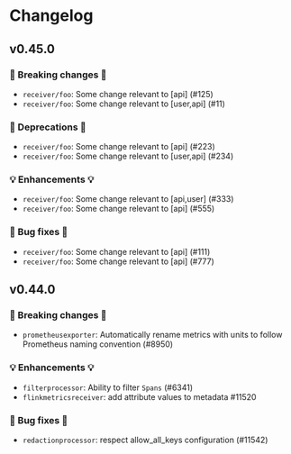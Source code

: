 # Changelog

<!-- next version -->

## v0.45.0

### 🛑 Breaking changes 🛑

- `receiver/foo`: Some change relevant to [api] (#125)
- `receiver/foo`: Some change relevant to [user,api] (#11)

### 🚩 Deprecations 🚩

- `receiver/foo`: Some change relevant to [api] (#223)
- `receiver/foo`: Some change relevant to [user,api] (#234)

### 💡 Enhancements 💡

- `receiver/foo`: Some change relevant to [api,user] (#333)
- `receiver/foo`: Some change relevant to [api] (#555)

### 🧰 Bug fixes 🧰

- `receiver/foo`: Some change relevant to [api] (#111)
- `receiver/foo`: Some change relevant to [api] (#777)

## v0.44.0

### 🛑 Breaking changes 🛑

- `prometheusexporter`: Automatically rename metrics with units to follow Prometheus naming convention (#8950)

### 💡 Enhancements 💡

- `filterprocessor`: Ability to filter `Spans` (#6341)
- `flinkmetricsreceiver`: add attribute values to metadata #11520

### 🧰 Bug fixes 🧰

- `redactionprocessor`: respect allow_all_keys configuration (#11542)
